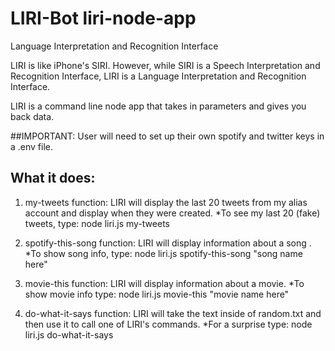 # LIRI-Bot   liri-node-app
Language Interpretation and Recognition Interface

LIRI is like iPhone's SIRI. However, while SIRI is a Speech Interpretation and Recognition Interface, LIRI is a Language Interpretation and Recognition Interface. 

LIRI is a command line node app that takes in parameters and gives you back data.

##IMPORTANT:
User will need to set up their own spotify and twitter keys in a .env file.

## What it does:
1. my-tweets function: LIRI will display the last 20 tweets from my alias account and display when they were created.
*To see my last 20 (fake) tweets, 
type:     node liri.js my-tweets

2. spotify-this-song function: LIRI will display information about a song .
*To show song info, 
type:     node liri.js spotify-this-song "song name here"

3. movie-this function: LIRI will display information about a movie.
*To show movie info
type:     node liri.js movie-this "movie name here"

4. do-what-it-says function: LIRI will take the text inside of random.txt and then use it to call one of LIRI's commands.
*For a surprise
type:     node liri.js do-what-it-says

